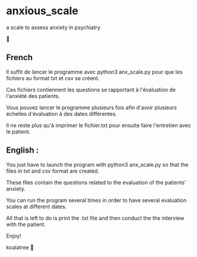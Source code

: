 # anxious_scale
a scale to assess anxiety in psychiatry

:snake:

## French

Il suffit de lancer le programme avec python3 anx_scale.py
pour que les fichiers au format txt et csv se créent.

Ces fichiers contiennent les questions se rapportant à
l'évaluation de l'anxiété des patients.

Vous pouvez lancer le programme plusieurs fois afin d'avoir plusieurs
échelles d'évaluation à des dates différentes.

Il ne reste plus qu'à imprimer le fichier.txt pour ensuite faire 
l'entretien avec le patient.

## English :

You just have to launch the program with python3 anx_scale.py
so that the files in txt and csv format are created.

These files contain the questions related to
the evaluation of the patients' anxiety.

You can run the program several times in order to have several
evaluation scales at different dates.

All that is left to do is print the .txt file and then conduct the 
the interview with the patient.

Enjoy!

koalatree :koala:
